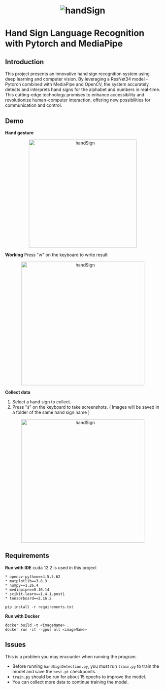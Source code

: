 
<h1 align="center">
<img src="https://github.com/user-attachments/assets/ceffbe1c-a0b2-4426-a145-ca3b00256676" alt="handSign">
</h1>

# Hand Sign Language Recognition with Pytorch and MediaPipe

## Introduction 

This project presents an innovative hand sign recognition system using deep learning and computer vision. By leveraging a ResNet34 model - Pytorch combined with MediaPipe and OpenCV, the system accurately detects and interprets hand signs for the alphabet and numbers in real-time. This cutting-edge technology promises to enhance accessibility and revolutionize human-computer interaction, offering new possibilities for communication and control.

## Demo
**Hand gesture**
<p align="center">
<img src="https://github.com/user-attachments/assets/5ae4c991-08b1-40c1-8ae3-2f1bd7075008"  height="350" alt="handSign">
</p>

**Working**
Press "w" on the keyboard to write result
<p align="center">
<img src="https://github.com/user-attachments/assets/6eb1b2ef-d8e7-45c4-be79-25a701b35a4e" height= "400" alt="handSign">
</p>

**Collect data**
1. Select a hand sign to collect.
2. Press "s" on the keyboard to take screenshots.
( Images will be saved in a folder of the same hand sign name )
<p align="center">
<img src="https://github.com/user-attachments/assets/e6c702f7-2f50-466e-9620-fd3019ac3ed4"   height= "400"  alt="handSign">
</p>

## Requirements
**Run with IDE**
cuda 12.2 is used in this project
```
* opencv-python==4.5.5.62
* matplotlib==3.8.3
* numpy==1.26.4
* mediapipe==0.10.14
* scikit-learn==1.4.1.post1
* tensorboard==2.16.2
```
```
pip install -r requirements.txt
```
**Run with Docker**
```
docker build -t <imageName> .
docker run -it --gpus all <imageName>
```
## Issues 
This is a problem you may encounter when running the program.
-   Before running `handSignDetection.py`, you must run `train.py` to train the model and save the `best.pt` checkpoints.
-   `train.py` should be run for about 15 epochs to improve the model.
-   You can collect more data to continue training the model.
